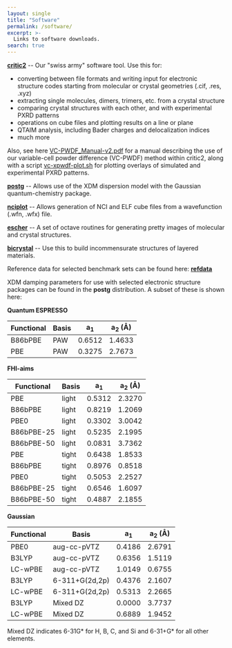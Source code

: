 ```yaml
---
layout: single
title: "Software"
permalink: /software/
excerpt: >-
  Links to software downloads.
search: true
---
```


[**critic2**](https://aoterodelaroza.github.io/critic2/) -- Our "swiss army" software tool. Use this for:
* converting between file formats and writing input for electronic structure codes starting from molecular or crystal geometries (.cif, .res, .xyz)
* extracting single molecules, dimers, trimers, etc. from a crystal structure
* comparing crystal structures with each other, and with experimental PXRD patterns
* operations on cube files and plotting results on a line or plane
* QTAIM analysis, including Bader charges and delocalization indices
* much more

Also, see here [VC-PWDF_Manual-v2.pdf](/downloads/VC-PWDF_Manual-v2.pdf) for a manual
describing the use of our variable-cell powder difference (VC-PWDF) method
within critic2, along with a script [vc-xpwdf-plot.sh](/downloads/vc-xpwdf-plot.sh) for
plotting overlays of simulated and experimental PXRD patterns.


[**postg**](https://github.com/aoterodelaroza/postg) -- Allows use of the XDM dispersion model with the Gaussian quantum-chemistry package.


[**nciplot**](https://github.com/aoterodelaroza/nciplot) -- Allows generation of NCI and ELF cube files from a wavefunction (.wfn, .wfx) file.


[**escher**](https://github.com/aoterodelaroza/escher) -- A set of octave routines for generating pretty images of molecular and crystal structures.


[**bicrystal**](https://tilaskabengele.github.io/BiCrystal/) -- Use this to build incommensurate structures of layered materials.


Reference data for selected benchmark sets can be found here: [**refdata**](https://aoterodelaroza.github.io/refdata/)


XDM damping parameters for use with selected electronic structure packages can be found in the **postg** distribution. A subset of these is shown here:

**Quantum ESPRESSO**

| Functional | Basis | a<sub>1</sub> | a<sub>2</sub> (Å) |
|------------|-------|---------------|-------------------|
| B86bPBE    |  PAW  |    0.6512     |      1.4633       |
| PBE        |  PAW  |    0.3275     |      2.7673       |


**FHI-aims**

| Functional | Basis | a<sub>1</sub> | a<sub>2</sub> (Å) |
|------------|-------|---------------|-------------------|
| PBE        | light |     0.5312    |      2.3270       |
| B86bPBE    | light |     0.8219    |      1.2069       |
| PBE0       | light |     0.3302    |      3.0042       |
| B86bPBE-25 | light |     0.5235    |      2.1995       |
| B86bPBE-50 | light |     0.0831    |      3.7362       | 
| PBE        | tight |     0.6438    |      1.8533       |
| B86bPBE    | tight |     0.8976    |      0.8518       |
| PBE0       | tight |     0.5053    |      2.2527       |
| B86bPBE-25 | tight |     0.6546    |      1.6097       |
| B86bPBE-50 | tight |     0.4887    |      2.1855       |


**Gaussian**

| Functional |     Basis      | a<sub>1</sub> | a<sub>2</sub> (Å) |
|------------|----------------|---------------|-------------------|
| PBE0       |  aug-cc-pVTZ   |     0.4186    |      2.6791       |
| B3LYP      |  aug-cc-pVTZ   |     0.6356    |      1.5119       |
| LC-wPBE    |  aug-cc-pVTZ   |     1.0149    |      0.6755       |
| B3LYP      | 6-311+G(2d,2p) |     0.4376    |      2.1607       |
| LC-wPBE    | 6-311+G(2d,2p) |     0.5313    |      2.2665       |
| B3LYP      |    Mixed DZ    |     0.0000    |      3.7737       |
| LC-wPBE    |    Mixed DZ    |     0.6889    |      1.9452       |

Mixed DZ indicates 6-31G* for H, B, C, and Si and 6-31+G* for all other elements.


